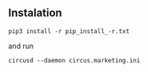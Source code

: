 

## Instalation

```
pip3 install -r pip_install_-r.txt
```

and run

```
circusd --daemon circus.marketing.ini
```